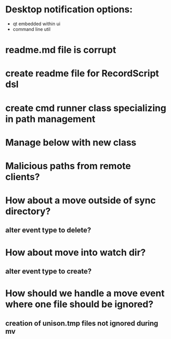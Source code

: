 # Desktop notification options:
- qt embedded within ui
- command line util

# readme.md file is corrupt

# create readme file for RecordScript dsl

# create cmd runner class specializing in path management

# Manage below with new class

# Malicious paths from remote clients?

# How about a move outside of sync directory?
## alter event type to delete?

# How about move into watch dir?
## alter event type to create?

# How should we handle a move event where one file should be ignored?
## creation of unison.tmp files not ignored during mv
